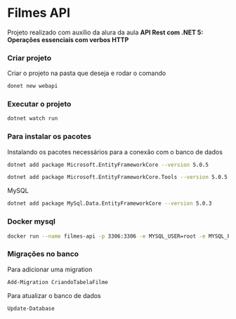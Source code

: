 # Filmes API
Projeto realizado com auxílio da alura da aula **API Rest com .NET 5: Operações essenciais com verbos HTTP**

### Criar projeto
Criar o projeto na pasta que deseja e rodar o comando
```bash
donet new webapi
```

### Executar o projeto
```bash
dotnet watch run
```

### Para instalar os pacotes
Instalando os pacotes necessários para a conexão com o banco de dados

```bash
dotnet add package Microsoft.EntityFrameworkCore --version 5.0.5
```

```bash
dotnet add package Microsoft.EntityFrameworkCore.Tools --version 5.0.5
```

MySQL
```bash
dotnet add package MySql.Data.EntityFrameworkCore --version 5.0.3
```

### Docker mysql 
```bash
docker run --name filmes-api -p 3306:3306 -e MYSQL_USER=root -e MYSQL_PASSWORD=root -e MYSQL_ROOT_PASSWORD=root -e MYSQL_DATABASE=filmeDb -d mariadb:10.5
```


### Migrações no banco
Para adicionar uma migration
```bash
Add-Migration CriandoTabelaFilme
```

Para atualizar o banco de dados
```bash
Update-Database
```